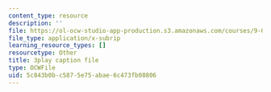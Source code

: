 ```yaml
---
content_type: resource
description: ''
file: https://ol-ocw-studio-app-production.s3.amazonaws.com/courses/9-00sc-introduction-to-psychology-fall-2011/5c843b0bc5875e75abae6c473fb08806_kD3CswjYb2E.vtt
file_type: application/x-subrip
learning_resource_types: []
resourcetype: Other
title: 3play caption file
type: OCWFile
uid: 5c843b0b-c587-5e75-abae-6c473fb08806
---
```

